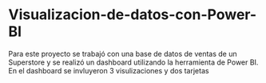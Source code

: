 # Visualizacion-de-datos-con-Power-BI

Para este proyecto se trabajó con una base de datos de ventas de un Superstore y se realizó un dashboard utilizando la herramienta de Power BI. En el dashboard se invluyeron 3  visulizaciones y dos tarjetas
